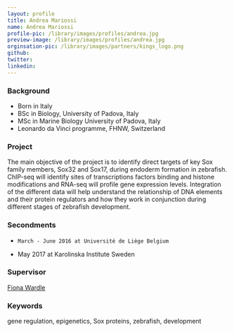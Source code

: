 ```yaml
---
layout: profile
title: Andrea Mariossi
name: Andrea Mariossi
profile-pic: /library/images/profiles/andrea.jpg
preview-image: /library/images/profiles/andrea.jpg
orginsation-pic: /library/images/partners/kings_logo.png
github:
twitter:
linkedin:
---
```

### Background
-   Born in Italy
-   BSc in Biology, University of Padova, Italy
-   MSc in Marine Biology University of Padova, Italy
-   Leonardo da Vinci programme, FHNW, Switzerland

### Project
The main objective of the project is to identify direct targets of key Sox family members, Sox32 and Sox17, during endoderm formation in zebrafish. ChIP-seq will identify sites of transcriptions factors binding and histone modifications and RNA-seq will profile gene expression levels. Integration of the different data will help understand the relationship of DNA elements and their protein regulators and how they work in conjunction during different stages of zebrafish development.

### Secondments
-	  March - June 2016 at Université de Liège Belgium
-  	May 2017 at Karolinska Institute Sweden

### Supervisor
[Fiona Wardle](https://www.kcl.ac.uk/lsm/research/divisions/randall/research/sections/signalling/wardle/index.aspx)


### Keywords
gene regulation, epigenetics, Sox proteins, zebrafish, development
